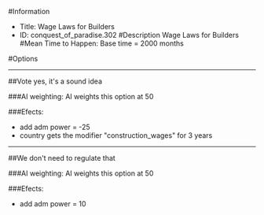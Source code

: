 #Information
 - Title: Wage Laws for Builders
 - ID: conquest_of_paradise.302
#Description
Wage Laws for Builders
#Mean Time to Happen:
Base time = 2000 months

#Options

___
##Vote yes, it's a sound idea

###AI weighting:
AI weights this option at 50


###Efects:<ul><li>add adm power = -25</li><li>country gets the modifier "construction_wages" for 3 years</li></ul>

___
##We don't need to regulate that

###AI weighting:
AI weights this option at 50


###Efects:<ul><li>add adm power = 10</li></ul>
